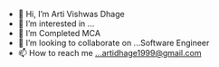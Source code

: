 - 👋 Hi, I’m Arti Vishwas Dhage
- 👀 I’m interested in ...
- 🌱 I’m Completed MCA 
- 💞️ I’m looking to collaborate on ...Software Engineer
- 📫 How to reach me ...artidhage1999@gmail.com

<!---
Arti11-cyber/Arti11-cyber is a ✨ special ✨ repository because its `README.md` (this file) appears on your GitHub profile.
You can click the Preview link to take a look at your changes.
--->
